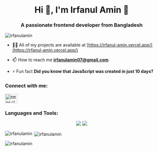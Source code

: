 <h1 align="center">Hi 👋, I'm Irfanul Amin 🧑</h1>
<h3 align="center">A passionate frontend developer from Bangladesh</h3>

<p align="left"> <img src="https://komarev.com/ghpvc/?username=irfanulamin&label=Profile%20views&color=0e75b6&style=flat" alt="irfanulamin" /> </p>

- 👨‍💻 All of my projects are available at [https://irfanul-amin.vercel.app/](https://irfanul-amin.vercel.app/)

- 📫 How to reach me **irfanulamin07@gmail.com**

- ⚡ Fun fact **Did you know that JavaScript was created in just 10 days?**

<h3 align="left">Connect with me:</h3>
<p align="left">
    <p align="left">
<a href="https://www.linkedin.com/in/irfanul-amin-218b37278/" target="blank"><img align="center" src="https://raw.githubusercontent.com/rahuldkjain/github-profile-readme-generator/master/src/images/icons/Social/linked-in-alt.svg" alt="https://www.linkedin.com/in/irfanul-amin-218b37278/" height="30" width="40" /></a>
</p>
</p>

<h3 align="left">Languages and Tools:</h3>
<div align="center">
    <img src="https://skillicons.dev/icons?i=react,bootstrap,html,css,vscode,github,figma,tailwind,git" />
    <img src="https://skillicons.dev/icons?i=nodejs,javascript,typescript,express,firebase,mongodb,nextjs,redux" /><br>
</div>

<p><img align="left" src="https://github-readme-stats.vercel.app/api/top-langs?username=irfanulamin&show_icons=true&locale=en&layout=compact" alt="irfanulamin" /></p>

<p>&nbsp;<img align="center" src="https://github-readme-stats.vercel.app/api?username=irfanulamin&show_icons=true&locale=en" alt="irfanulamin" /></p>

<p><img align="center" src="https://github-readme-streak-stats.herokuapp.com/?user=irfanulamin&" alt="irfanulamin" /></p>
